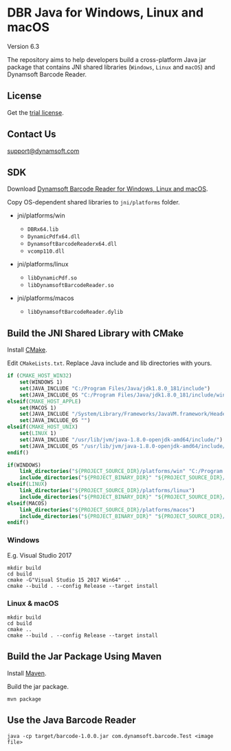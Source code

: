# DBR Java for Windows, Linux and macOS
Version 6.3

The repository aims to help developers build a cross-platform Java jar package that contains JNI shared libraries (`Windows`, `Linux` and `macOS`) and Dynamsoft Barcode Reader.

## License
Get the [trial license](https://www.dynamsoft.com/CustomerPortal/Portal/Triallicense.aspx).

## Contact Us
<support@dynamsoft.com>

## SDK
Download [Dynamsoft Barcode Reader for Windows, Linux and macOS](https://www.dynamsoft.com/Downloads/Dynamic-Barcode-Reader-Download.aspx).

Copy OS-dependent shared libraries to `jni/platforms` folder.

* jni/platforms/win
    - `DBRx64.lib`
    - `DynamicPdfx64.dll`
    - `DynamsoftBarcodeReaderx64.dll`
    - `vcomp110.dll`

* jni/platforms/linux
    - `libDynamicPdf.so`
    - `libDynamsoftBarcodeReader.so`

* jni/platforms/macos
    - `libDynamsoftBarcodeReader.dylib`


## Build the JNI Shared Library with CMake
Install [CMake](https://cmake.org/download/).

Edit `CMakeLists.txt`. Replace Java include and lib directories with yours.

```cmake
if (CMAKE_HOST_WIN32)
    set(WINDOWS 1)
    set(JAVA_INCLUDE "C:/Program Files/Java/jdk1.8.0_181/include")
    set(JAVA_INCLUDE_OS "C:/Program Files/Java/jdk1.8.0_181/include/win32")
elseif(CMAKE_HOST_APPLE)
    set(MACOS 1)
    set(JAVA_INCLUDE "/System/Library/Frameworks/JavaVM.framework/Headers")
    set(JAVA_INCLUDE_OS "")
elseif(CMAKE_HOST_UNIX)
    set(LINUX 1)
    set(JAVA_INCLUDE "/usr/lib/jvm/java-1.8.0-openjdk-amd64/include/")
    set(JAVA_INCLUDE_OS "/usr/lib/jvm/java-1.8.0-openjdk-amd64/include/linux")
endif()

if(WINDOWS)
    link_directories("${PROJECT_SOURCE_DIR}/platforms/win" "C:/Program Files/Java/jdk1.8.0_181/lib") 
    include_directories("${PROJECT_BINARY_DIR}" "${PROJECT_SOURCE_DIR}/include" "${PROJECT_SOURCE_DIR}" "${JAVA_INCLUDE}" "${JAVA_INCLUDE_OS}")
elseif(LINUX)
    link_directories("${PROJECT_SOURCE_DIR}/platforms/linux") 
    include_directories("${PROJECT_BINARY_DIR}" "${PROJECT_SOURCE_DIR}/include" "${PROJECT_SOURCE_DIR}" "${JAVA_INCLUDE}" "${JAVA_INCLUDE_OS}")
elseif(MACOS)
    link_directories("${PROJECT_SOURCE_DIR}/platforms/macos") 
    include_directories("${PROJECT_BINARY_DIR}" "${PROJECT_SOURCE_DIR}/include" "${PROJECT_SOURCE_DIR}" "${JAVA_INCLUDE}")
endif()
```

### Windows
E.g. Visual Studio 2017

```
mkdir build
cd build
cmake -G"Visual Studio 15 2017 Win64" .. 
cmake --build . --config Release --target install
```

### Linux & macOS

```
mkdir build
cd build
cmake .. 
cmake --build . --config Release --target install
```

## Build the Jar Package Using Maven
Install [Maven](https://maven.apache.org/download.cgi).

Build the jar package.

```
mvn package
```

## Use the Java Barcode Reader

```
java -cp target/barcode-1.0.0.jar com.dynamsoft.barcode.Test <image file>
```